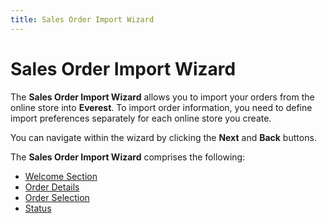 ```yaml
---
title: Sales Order Import Wizard
---
```


# Sales Order Import Wizard


The **Sales Order Import Wizard** allows you to import your orders from the online store into **Everest**. To import order information, you need to define import preferences separately for each online store you create.


You can navigate within the wizard by clicking the **Next** and **Back** buttons.


The **Sales Order Import Wizard** comprises the following:

- [Welcome Section]({{site.utl_baseurl}}/db-utils/so-import/wizard/yahoo_order_import_wizard_welcome.html)
- [Order Details]({{site.utl_baseurl}}/db-utils/so-import/wizard/yahoo_order_import_wizard_order_details.html)
- [Order Selection]({{site.utl_baseurl}}/db-utils/so-import/wizard/yahoo_import_wizard_order_selection_section.html)
- [Status]({{site.utl_baseurl}}/db-utils/so-import/wizard/yahoo_import_wizard_status_section.html)

